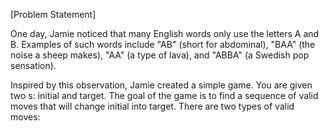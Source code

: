 [Problem Statement]

One day, Jamie noticed that many English words only use the letters A and B. 
Examples of such words include "AB" (short for abdominal), 
"BAA" (the noise a sheep makes), 
"AA" (a type of lava), 
and "ABBA" (a Swedish pop sensation).

Inspired by this observation, Jamie created a simple game. 
You are given two s: initial and target. 
The goal of the game is to find a sequence of valid moves that will change initial into target. 
There are two types of valid moves:

